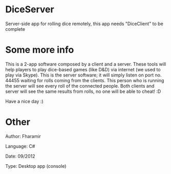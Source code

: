 # DiceServer
Server-side app for rolling dice remotely, this app needs "DiceClient" to be complete

# Some more info
This is a 2-app software composed by a client and a server. These tools will help players to play dice-based games (like D&D) via internet (we used to play via Skype).
This is the server software; it will simply listen on port no. 44455 waiting for rolls coming from the clients.
This person who is running the server will see every roll of the connected people. Both clients and server will see the same results from rolls, no one will be able to cheat! :D

Have a nice day :)

# Other
Author: Fharamir

Language: C#

Date: 09/2012

Type: Desktop app (console)
